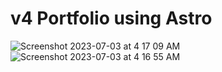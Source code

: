 # v4 Portfolio using Astro

![Screenshot 2023-07-03 at 4 17 09 AM](https://github.com/sidmohanty11/sidmohanty11.github.io/assets/73601258/4189a1ec-93db-4a82-995f-ffdf37e1c64b)
![Screenshot 2023-07-03 at 4 16 55 AM](https://github.com/sidmohanty11/sidmohanty11.github.io/assets/73601258/d7d37ec7-96a9-44f6-8123-9af4697abcfe)
